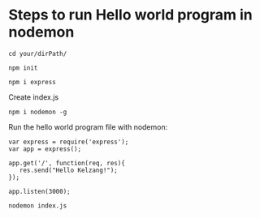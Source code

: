 # Steps to run Hello world program in nodemon
```
cd your/dirPath/
```
```
npm init
```
```
npm i express
```
Create index.js
```
npm i nodemon -g
```
Run the hello world program file with nodemon:
```
var express = require('express');
var app = express();

app.get('/', function(req, res){
   res.send("Hello Kelzang!");
});

app.listen(3000);
```
```
nodemon index.js
```
